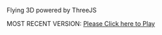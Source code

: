 Flying 3D powered by ThreeJS

MOST RECENT VERSION: [Please Click here to Play](https://rawcdn.githack.com/alperenbutun/Flying-3d/58d0e35/index.html)
